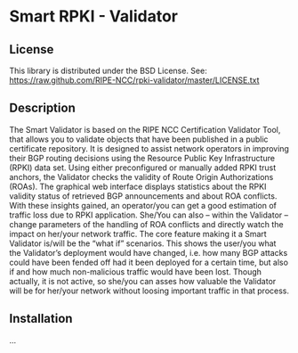 Smart RPKI - Validator
======================

License
-------
This library is distributed under the BSD License.
See: https://raw.github.com/RIPE-NCC/rpki-validator/master/LICENSE.txt

Description
-----------

The Smart Validator is based on the RIPE NCC Certification Validator Tool, that allows you to validate objects that have been published in a public certificate repository.
It is designed to assist network operators in improving their BGP routing decisions using the Resource Public Key Infrastructure (RPKI) data set.
Using either preconfigured or manually added RPKI trust anchors, the Validator checks the validity of Route Origin Authorizations (ROAs). The graphical web interface displays statistics about the RPKI validity status of retrieved BGP announcements and about ROA conflicts. With these insights gained, an operator/you can get a good estimation of traffic loss due to RPKI application. She/You can also – within the Validator – change parameters of the handling of ROA conflicts and directly watch the impact on her/your network traffic.
The core feature making it a Smart Validator is/will be the “what if” scenarios. This shows the user/you what the Validator’s deployment would have changed, i.e. how many BGP attacks could have been fended off had it been deployed for a certain time, but also if and how much non-malicious traffic would have been lost. Though actually, it is not active, so she/you can asses how valuable the Validator will be for her/your network without loosing important traffic in that process.

Installation
------------

...
